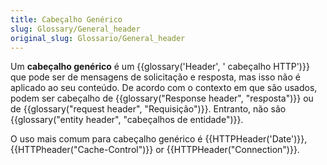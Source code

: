 ```yaml
---
title: Cabeçalho Genérico
slug: Glossary/General_header
original_slug: Glossario/General_header
---
```

Um **cabeçalho genérico** é um {{glossary('Header', ' cabeçalho HTTP')}} que pode ser de mensagens de solicitação e resposta, mas isso não é aplicado ao seu conteúdo. De acordo com o contexto em que são usados, podem ser cabeçalho de {{glossary("Response header", "resposta")}} ou de {{glossary("request header", "Requisição")}}. Entranto, não são {{glossary("entity header", "cabeçalhos de entidade")}}.

O uso mais comum para cabeçalho genérico é {{HTTPHeader('Date')}}, {{HTTPheader("Cache-Control")}} or {{HTTPHeader("Connection")}}.

